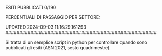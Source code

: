 ESITI PUBBLICATI 0/190 

PERCENTUALI DI PASSAGGIO PER SETTORE:

UPDATED 2024-09-03 11:16:29.161293
###################################################### 

Si tratta di un semplice script in python per controllare quando sono pubblicati gli esiti (ASN 2021, sesto quadrimestre).

